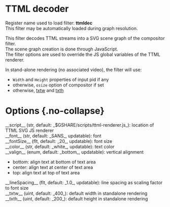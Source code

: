 <!-- automatically generated - do not edit, patch gpac/applications/gpac/gpac.c -->

# TTML decoder  
  
Register name used to load filter: __ttmldec__  
This filter may be automatically loaded during graph resolution.  
  
This filter decodes TTML streams into a SVG scene graph of the compositor filter.  
The scene graph creation is done through JavaScript.  
The filter options are used to override the JS global variables of the TTML renderer.  
  
In stand-alone rendering (no associated video), the filter will use:  

- `Width` and `Height` properties of input pid if any  
- otherwise, `osize` option of compositor if set  
- otherwise, [txtw](#txtw) and [txth](#txth)  

  

# Options  {.no-collapse}  
  
<div markdown class="option">  
<a id="script">__script__</a> (str, default: _$GSHARE/scripts/ttml-renderer.js_): location of TTML SVG JS renderer  
</div>  
<div markdown class="option">  
<a id="font">__font__</a> (str, default: _SANS_, updatable): font  
</div>  
<div markdown class="option">  
<a id="fontSize">__fontSize__</a> (flt, default: _20_, updatable): font size  
</div>  
<div markdown class="option">  
<a id="color">__color__</a> (str, default: _white_, updatable): text color  
</div>  
<div markdown class="option">  
<a id="valign">__valign__</a> (enum, default: _bottom_, updatable): vertical alignment  

- bottom: align text at bottom of text area  
- center: align text at center of text area  
- top: align text at top of text area  
</div>  
  
<div markdown class="option">  
<a id="lineSpacing">__lineSpacing__</a> (flt, default: _1.0_, updatable): line spacing as scaling factor to font size  
</div>  
<div markdown class="option">  
<a id="txtw">__txtw__</a> (uint, default: _400_): default width in standalone rendering  
</div>  
<div markdown class="option">  
<a id="txth">__txth__</a> (uint, default: _200_): default height in standalone rendering  
</div>  
  
